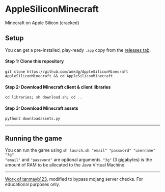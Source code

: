 # AppleSiliconMinecraft
Minecraft on Apple Silicon (cracked)

## Setup
You can get a pre-installed, play-ready `.app` copy from the [releases tab](https://github.com/amkdg/AppleSiliconMinecraft/releases).

#### Step 1: Clone this repository
```git clone https://github.com/amkdg/AppleSiliconMinecraft AppleSiliconMinecraft && cd AppleSiliconMinecraft```

#### Step 2: Download Minecraft client & client libraries
```cd libraries; sh download.sh; cd ..```

#### Step 3: Download Minecraft assets
```python3 downloadassets.py```

---

## Running the game
You can run the game using `sh launch.sh "email" "password" "username" "3g"` \
`"email"` and `"password"` are optional arguments.
`"3g"` (3 gigabytes) is the amount of RAM to be allocated to the Java Virtual Machine.

---

[Work of tanmayb123](https://github.com/shoryamalani/m1_apple_silicon_minecraft), modified to bypass mojang server checks. For educational purposes only.
